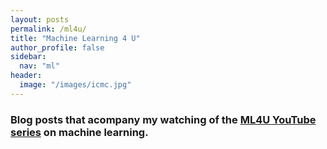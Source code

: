 ```yaml
---
layout: posts
permalink: /ml4u/
title: "Machine Learning 4 U"
author_profile: false
sidebar:
  nav: "ml"
header:
  image: "/images/icmc.jpg"
---
```


### Blog posts that acompany my watching of the [ML4U YouTube series](https://www.youtube.com/playlist?list=PLKWX1jIoUZaWY_4zxjLXnIMU1Suyaa4VX) on machine learning.

